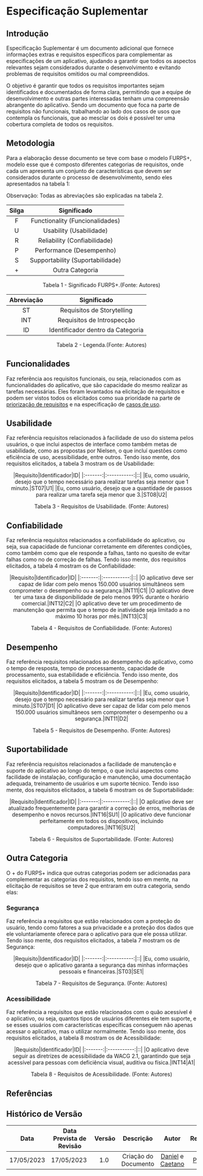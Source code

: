 # Especificação Suplementar

## Introdução
Especificação Suplementar é um documento adicional que fornece informações extras e requisitos específicos para complementar as especificações de um aplicativo, ajudando a garantir que todos os aspectos relevantes sejam considerados durante o desenvolvimento e evitando problemas de requisitos omitidos ou mal compreendidos.

O objetivo é garantir que todos os requisitos importantes sejam identificados e documentados de forma clara, permitindo que a equipe de desenvolvimento e outras partes interessadas tenham uma compreensão abrangente do aplicativo. Sendo um documento que foca na parte de requisitos não funcionais, trabalhando ao lado dos casos de usos que contempla os funcionais, que ao mesclar os dois é possível ter uma cobertura completa de todos os requisitos.

## Metodologia
Para a elaboração desse documento se teve com base o modelo FURPS+, modelo esse que é composto diferentes categorias de requisitos, onde cada um apresenta um conjunto de características que devem ser considerados durante o processo de desenvolvimento, sendo eles apresentados na tabela 1:

Observação: Todas as abreviações são explicadas na tabela 2.

<center>

|Silga|Significado|
|:---:|:-----------:|
|F|Functionality (Funcionalidades)|
|U|Usability (Usabilidade)|
|R|Reliability (Confiabilidade)|
|P|Performance (Desempenho)|
|S|Supportability (Suportabilidade)|
|+|Outra Categoria|

</center>
<p align="center">Tabela 1 - Significado FURPS+.(Fonte: Autores)</p>

<center>

|Abreviação|Significado|
|:--------:|:---------:|
|ST|Requisitos de Storytelling|
|INT|Requisitos de Introspecção|
|ID|Identificador dentro da Categoria|

</center>
<p align="center">Tabela 2 - Legenda.(Fonte: Autores)</p>

## Funcionalidades
Faz referência aos requisitos funcionais, ou seja, relacionados com as funcionalidades do aplicativo, que são capacidade do mesmo realizar as tarefas necessárias. Eles foram levantados na elicitação de requisitos e podem ser vistos todos os elicitados como sua prioridade na parte de [priorização de requisitos](../Elicitacao/priorizacao-FTF.md) e na especificação de [casos de uso](casos_de_uso.md).

## Usabilidade
Faz referência requisitos relacionados à facilidade de uso do sistema pelos usuários, o que inclui aspectos de interface como também metas de usabilidade, como as propostas por Nielsen, o que incluí questões como eficiência de uso, acessibilidade, entre outros. Tendo isso mente, dos requisitos elicitados, a tabela 3 mostram os de Usabilidade:

<center>

|Requisito|Identificador|ID|
|:-------:|:-----------:|::|
|Eu, como usuário, desejo que o tempo necessário para realizar tarefas seja menor que 1 minuto.|ST07|U1|
|Eu, como usuário, desejo que a quantidade de passos para realizar uma tarefa seja menor que 3.|ST08|U2|

</center>
<p align="center">Tabela 3 - Requisitos de Usabilidade. (Fonte: Autores)</p>

## Confiabilidade
Faz referência requisitos relacionados a confiabilidade do aplicativo, ou seja, sua capacidade de funcionar corretamente em diferentes condições, como também como que ele responde a falhas, tanto no quesito de evitar falhas como no de correção de falhas. Tendo isso mente, dos requisitos elicitados, a tabela 4 mostram os de Confiabilidade:

<center>

|Requisito|Identificador|ID|
|:-------:|:-----------:|::|
|O aplicativo deve ser capaz de lidar com pelo menos 150.000 usuários simultâneos sem comprometer o desempenho ou a segurança.|INT11|C1|
|O aplicativo deve ter uma taxa de disponibilidade de pelo menos 99% durante o horário comercial.|INT12|C2|
|O aplicativo deve ter um procedimento de manutenção que permita que o tempo de inatividade seja limitado a no máximo 10 horas por mês.|INT13|C3|

</center>
<p align="center">Tabela 4 - Requisitos de Confiabilidade. (Fonte: Autores)</p>

## Desempenho
Faz referência requisitos relacionados ao desempenho do aplicativo, como o tempo de resposta, tempo de processamento, capacidade de processamento, sua estabilidade e eficiência. Tendo isso mente, dos requisitos elicitados, a tabela 5 mostram os de Desempenho:

<center>

|Requisito|Identificador|ID|
|:-------:|:-----------:|::|
|Eu, como usuário, desejo que o tempo necessário para realizar tarefas seja menor que 1 minuto.|ST07|D1|
|O aplicativo deve ser capaz de lidar com pelo menos 150.000 usuários simultâneos sem comprometer o desempenho ou a segurança.|INT11|D2|


</center>
<p align="center">Tabela 5 - Requisitos de Desempenho. (Fonte: Autores)</p>

## Suportabilidade
Faz referência requisitos relacionados a facilidade de manutenção e suporte do aplicativo ao longo do tempo, o que inclui aspectos como facilidade de instalação, configuração e manutenção, uma documentação adequada, treinamento de usuários e um suporte técnico. Tendo isso mente, dos requisitos elicitados, a tabela 6 mostram os de Suportabilidade:

<center>

|Requisito|Identificador|ID|
|:-------:|:-----------:|::|
|O aplicativo deve ser atualizado frequentemente para garantir a correção de erros, melhorias de desempenho e novos recursos.|INT16|SU1|
|O aplicativo deve funcionar perfeitamente em todos os dispositivos, incluindo computadores.|INT16|SU2|


</center>
<p align="center">Tabela 6 - Requisitos de Suportabilidade. (Fonte: Autores)</p>

## Outra Categoria
O + do FURPS+ indica que outras categorias podem ser adicionadas para complementar as categorias dos requisitos, tendo isso em mente, na elicitação de requisitos se teve 2 que entraram em outra categoria, sendo elas:

### Segurança
Faz referência a requisitos que estão relacionados com a proteção do usuário, tendo como fatores a sua privacidade e a proteção dos dados que ele voluntariamente oferece para o aplicativo para que ele possa utilizar. Tendo isso mente, dos requisitos elicitados, a tabela 7 mostram os de Segurança:

<center>

|Requisito|Identificador|ID|
|:-------:|:-----------:|::|
|Eu, como usuário, desejo que o aplicativo garanta a segurança das minhas informações pessoais e financeiras.|ST03|SE1|


</center>
<p align="center">Tabela 7 - Requisitos de Segurança. (Fonte: Autores)</p>

### Acessibilidade 
Faz referência a requisitos que estão relacionados com o quão acessível é o aplicativo, ou seja, quantos tipos de usuários diferentes ele tem suporte, e se esses usuários com características específicas conseguem não apenas acessar o aplicativo, mas o utilizar normalmente. Tendo isso mente, dos requisitos elicitados, a tabela 8 mostram os de Acessibilidade:

<center>

|Requisito|Identificador|ID|
|:-------:|:-----------:|::|
|O aplicativo deve seguir as diretrizes de acessibilidade da WACG 2.1, garantindo que seja acessível para pessoas com deficiência visual, auditiva ou física.|INT14|A1|


</center>
<p align="center">Tabela 8 - Requisitos de Acessibilidade. (Fonte: Autores)</p>

## Referências

## Histórico de Versão

| Data | Data Prevista de Revisão | Versão | Descrição | Autor | Revisor |
| :--: | :----------------------: | :----: | :-------: | :---: | :-----: |
| 17/05/2023 | 17/05/2023 |  1.0   | Criação do Documento | [Daniel](https://github.com/guilhermekishimoto) e [Caetano](https://github.com/caeslucio) |  [Pedro](https://github.com/pedrobarbosaocb) |
